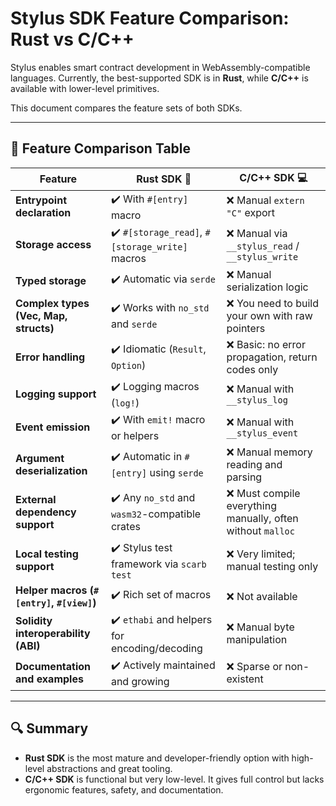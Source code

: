# Stylus SDK Feature Comparison: Rust vs C/C++

Stylus enables smart contract development in WebAssembly-compatible languages. Currently, the best-supported SDK is in **Rust**, while **C/C++** is available with lower-level primitives.

This document compares the feature sets of both SDKs.

---

## 🧩 Feature Comparison Table

| **Feature**                             | **Rust SDK** 🦀                                         | **C/C++ SDK** 💻                                         |
|-----------------------------------------|--------------------------------------------------------|----------------------------------------------------------|
| **Entrypoint declaration**              | ✔️ With `#[entry]` macro                               | ❌ Manual `extern "C"` export                            |
| **Storage access**                      | ✔️ `#[storage_read]`, `#[storage_write]` macros        | ❌ Manual via `__stylus_read` / `__stylus_write`         |
| **Typed storage**                       | ✔️ Automatic via `serde`                               | ❌ Manual serialization logic                            |
| **Complex types (Vec, Map, structs)**   | ✔️ Works with `no_std` and `serde`                     | ❌ You need to build your own with raw pointers          |
| **Error handling**                      | ✔️ Idiomatic (`Result`, `Option`)                      | ❌ Basic: no error propagation, return codes only        |
| **Logging support**                     | ✔️ Logging macros (`log!`)                             | ❌ Manual with `__stylus_log`                            |
| **Event emission**                      | ✔️ With `emit!` macro or helpers                       | ❌ Manual with `__stylus_event`                          |
| **Argument deserialization**           | ✔️ Automatic in `#[entry]` using `serde`               | ❌ Manual memory reading and parsing                     |
| **External dependency support**         | ✔️ Any `no_std` and `wasm32`-compatible crates         | ❌ Must compile everything manually, often without `malloc` |
| **Local testing support**               | ✔️ Stylus test framework via `scarb test`              | ❌ Very limited; manual testing only                     |
| **Helper macros (`#[entry]`, `#[view]`)** | ✔️ Rich set of macros                                  | ❌ Not available                                         |
| **Solidity interoperability (ABI)**     | ✔️ `ethabi` and helpers for encoding/decoding          | ❌ Manual byte manipulation                              |
| **Documentation and examples**          | ✔️ Actively maintained and growing                     | ❌ Sparse or non-existent                                |

---

## 🔍 Summary

- **Rust SDK** is the most mature and developer-friendly option with high-level abstractions and great tooling.
- **C/C++ SDK** is functional but very low-level. It gives full control but lacks ergonomic features, safety, and documentation.


